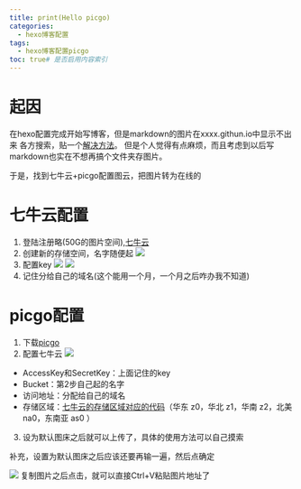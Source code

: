```yaml
---
title: print(Hello picgo)
categories:
  - hexo博客配置
tags:
  - hexo博客配置picgo
toc: true# 是否启用内容索引
---
```

# 起因

在hexo配置完成开始写博客，但是markdown的图片在xxxx.githun.io中显示不出来
各方搜索，贴一个[解决方法](https://www.suyuanblog.xyz/2021/10/14/%E5%9B%BE%E7%89%87%E6%98%BE%E7%A4%BA/#:~:text=%E8%A7%A3%E5%86%B3%E6%96%B9%E6%A1%88,%E5%A4%B9%E9%87%8C%E6%96%B9%E4%BE%BF%E5%90%8E%E9%9D%A2%E5%BC%95%E7%94%A8%E3%80%82)。
但是个人觉得有点麻烦，而且考虑到以后写markdown也实在不想再搞个文件夹存图片。

于是，找到七牛云+picgo配置图云，把图片转为在线的

# 七牛云配置

1. 登陆注册略(50G的图片空间),[七牛云](https://portal.qiniu.com/home)
2. 创建新的存储空间，名字随便起
   ![](https://image.yayan.xyz/20221020131544.png)
3. 配置key
   ![](https://image.yayan.xyz/20221020131707.png)
   ![](https://image.yayan.xyz/20221020131754.png)
4. 记住分给自己的域名(这个能用一个月，一个月之后咋办我不知道)

# picgo配置

1. 下载[picgo](https://picgo-1251750343.cos.ap-chengdu.myqcloud.com/2.3.1-beta.6/PicGo-Setup-2.3.1-beta.6-x64.exe)
2. 配置七牛云
   ![](https://image.yayan.xyz/20221020132155.png)

- AccessKey和SecretKey：上面记住的key
- Bucket：第2步自己起的名字
- 访问地址：分配给自己的域名
- 存储区域：[七牛云的存储区域对应的代码](https://developer.qiniu.com/kodo/1671/region-endpoint-fq)（华东 z0，华北 z1，华南 z2，北美 na0，东南亚 as0 ）

3. 设为默认图床之后就可以上传了，具体的使用方法可以自己摸索

补充，设置为默认图床之后应该还要再输一遍，然后点确定

![](https://image.yayan.xyz/20221020132516.png)
复制图片之后点击，就可以直接Ctrl+V粘贴图片地址了
